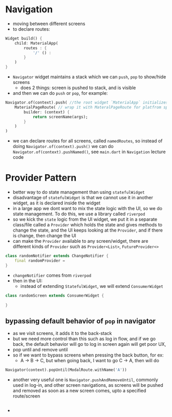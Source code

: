 # Navigation
- moving between different screens
- to declare routes:
```dart
Widget build() {
	child: MaterialApp(
		routes : {
			'/' () :  
		}
	)
}
```
-  `Navigator` widget maintains a stack which we can `push`, `pop` to show/hide screens
	- does 2 things: screen is pushed to stack, and is visible
- and then we can do `push` or `pop`, for example:
```dart
Navigator.of(context).push( //the root widget `MaterialApp` initializes a `Navigator` by itself, and we can access it by Navigator.of()
	MaterialPageRoute( // wrap it with MateralPageRoute for platfrom specific animation
		builder: (context) {
			return screenName(args);
		}
	)
)
```
- we can declare routes for all screens, called `namedRoutes`, so instead of doing `Navigator.of(context).push()` we can do `Navigator.of(context).pushNamed()`, see `main.dart` in `Navigation` lecture code
# Provider Pattern
- better way to do state management than using `statefulWidget`
- disadvantage of `statefulWidget` is that we cannot use it in another widget, as it is declared inside the widget
- in a large app we dont want to mix the state logic with the UI, so we do state management. To do this, we use a library called `riverpod`
- so we kick the `state` logic from the UI widget, we put it in a separate class/file called a `Provider` which holds the state and gives methods to change the state, and the UI keeps looking at the `Provider`, and if there is change, then change the UI
- can make the `Provider` available to any screen/widget, there are different kinds of `Provider` such as `Provider<List>`, `FutureProvider<>`
```dart
class randomNotifier extends ChangeNotifier {
	final randomProvider = 
}
```
- `changeNotifier` comes from `riverpod`
- then in the UI:
	- instead of extending `StatefulWidget`, we will extend `ConsumerWidget`
```dart
class randomScreen extends ConsumerWidget {
	
}
```
## bypassing default behavior of `pop` in navigator
- as we visit screens, it adds it to the back-stack
- but we need more control than this such as log in flow, and if we go back, the default behavior will go to log in screen again will get poor UX,
- pop until and remove until
- so if we want to bypass screens when pressing the back button, for ex:
	- A -> B -> C, but when going back, I want to go C -> A, then will do
```dart
Navigator(context).popUntil(ModalRoute.withName('A'))
```
- another very useful one is `Navigator.pushAndRemoveUntil`, commonly used in log-in, and other screen navigations, as screens will be pushed and removed as soon as a new screen comes, upto a specified route/screen
```dart

```
- 